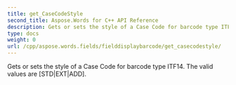 ```yaml
---
title: get_CaseCodeStyle
second_title: Aspose.Words for C++ API Reference
description: Gets or sets the style of a Case Code for barcode type ITF14. The valid values are [STD|EXT|ADD]. 
type: docs
weight: 0
url: /cpp/aspose.words.fields/fielddisplaybarcode/get_casecodestyle/
---
```


Gets or sets the style of a Case Code for barcode type ITF14. The valid values are [STD|EXT|ADD]. 

